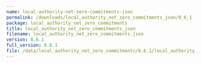 ```yaml
---
name: local-authority-net-zero-commitments-json
permalink: /downloads/local_authority_net_zero_commitments_json/0_6_1
package: local_authority_net_zero_commitments
title: local_authority_net_zero_commitments_json
filename: local_authority_net_zero_commitments.json
version: 0.6.1
full_version: 0.6.1
file: /data/local_authority_net_zero_commitments/0.6.1/local_authority_net_zero_commitments.json
---
```

